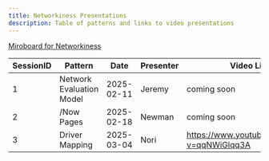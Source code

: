 ```yaml
---
title: Networkiness Presentations
description: Table of patterns and links to video presentations
---
```

[Miroboard for Networkiness](https://miro.com/app/board/uXjVLsMw_H4=/)

| SessionID | Pattern                         | Date       | Presenter | Video Link                                                                                           | Document Link                                                                                                                                                        |
| --------- | ------------------------------- | ---------- | --------- | ---------------------------------------------------------------------------------------------------- | -------------------------------------------------------------------------------------------------------------------------------------------------------------------- |
| 1         | Network Evaluation Model        | 2025-02-11 | Jeremy   |       coming soon        |      [Presentation Miroboard](https://miro.com/app/board/uXjVLsMw_H4=/?moveToWidget=3458764616788731651&cot=14)                                          
| 2         | /Now Pages        | 2025-02-18 | Newman   |       coming soon        |      [Presentation Miroboard](https://miro.com/app/board/uXjVLsMw_H4=/?moveToWidget=3458764617537093248&cot=14)                                          
| 3         | Driver Mapping        | 2025-03-04 | Nori   |  https://www.youtube.com/watch?v=qqNWiGlqq3A |      https://emergentinsights.substack.com/p/driver-mapping